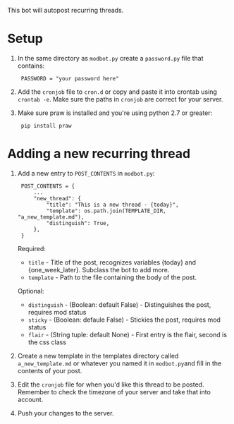 This bot will autopost recurring threads.

Setup
=============

1. In the same directory as `modbot.py` create a `password.py` file that contains:

        PASSWORD = "your password here"

2. Add the `cronjob` file to `cron.d` or copy and paste it into crontab using `crontab -e`. Make sure the paths in `cronjob` are correct for your server.

3. Make sure praw is installed and you're using python 2.7 or greater:

        pip install praw

Adding a new recurring thread
=============

1. Add a new entry to `POST_CONTENTS` in `modbot.py`:

        POST_CONTENTS = {
            ...
            "new_thread": {
                "title": "This is a new thread - {today}",
                "template": os.path.join(TEMPLATE_DIR, "a_new_template.md"),
                "distinguish": True,
            },
        }


    Required:

    * `title` - Title of the post, recognizes variables {today} and {one_week_later}. Subclass the bot to add more.
    * `template` - Path to the file containing the body of the post.

    Optional:

    * `distinguish` - (Boolean: default False) - Distinguishes the post, requires mod status
    * `sticky` - (Boolean: defaule False) - Stickies the post, requires mod status
    * `flair` - (String tuple: default None) - First entry is the flair, second is the css class

2. Create a new template in the templates directory called `a_new_template.md` or whatever you named it in `modbot.py`and fill in the contents of your post.

3. Edit the `cronjob` file for when you'd like this thread to be posted. Remember to check the timezone of your server and take that into account.

4. Push your changes to the server.
